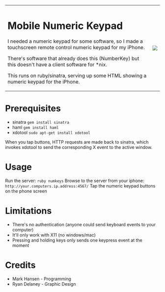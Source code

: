 <table><tr><td>
<h1>Mobile Numeric Keypad</h1>
<p>I needed a numeric keypad for some software, so I made a touchscreen remote control numeric keypad for my iPhone.</p>

<p>There's software that already does this (NumberKey) but this doesn't have a client software for *nix.</p>

<p>This runs on ruby/sinatra, serving up some HTML showing a numeric keypad for the iPhone.</p>
</td>
<td>
<img src='http://i.imgur.com/8tWqW.png' style='float:right'>
</td></tr></table>

Prerequisites
=============

- sinatra `gem install sinatra`
- haml `gem install haml`
- xdotool `sudo apt-get install xdotool`

When you tap buttons, HTTP requests are made back to sinatra, which invokes xdotool to send the corresponding X event to the active window.

Usage
=====
Run the server: `ruby numkeys`
Browse to the server from your iphone: `http://your.computers.ip.address:4567/`
Tap the numeric keypad buttons on the phone screen

Limitations
===========

- There's no authentication (anyone could send keyboard events to your computer)
- It'll only work with X11 (no windows/mac)
- Pressing and holding keys only sends one keypress event at the moment

Credits
=======
- Mark Hansen - Programming
- Ryan Delaney - Graphic Design
